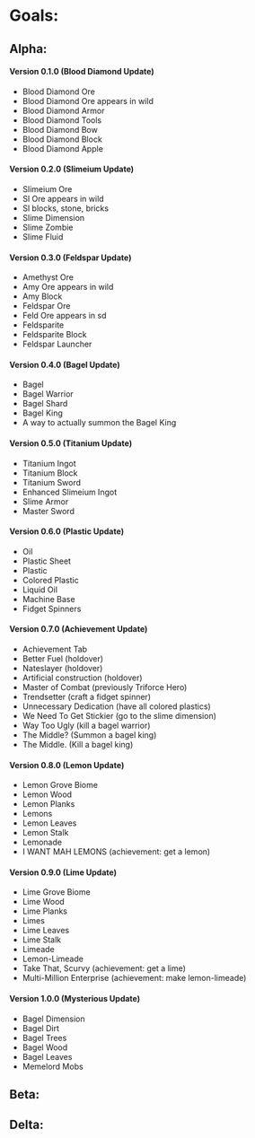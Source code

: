 # Goals:

## Alpha:

#### Version 0.1.0 (Blood Diamond Update)
- Blood Diamond Ore
- Blood Diamond Ore appears in wild
- Blood Diamond Armor
- Blood Diamond Tools
- Blood Diamond Bow
- Blood Diamond Block
- Blood Diamond Apple
#### Version 0.2.0 (Slimeium Update)
- Slimeium Ore
- Sl Ore appears in wild
- Sl blocks, stone, bricks
- Slime Dimension
- Slime Zombie
- Slime Fluid
#### Version 0.3.0 (Feldspar Update)
- Amethyst Ore
- Amy Ore appears in wild
- Amy Block
- Feldspar Ore
- Feld Ore appears in sd
- Feldsparite
- Feldsparite Block
- Feldspar Launcher
#### Version 0.4.0 (Bagel Update)
- Bagel
- Bagel Warrior
- Bagel Shard
- Bagel King
- A way to actually summon the Bagel King
#### Version 0.5.0 (Titanium Update)
- Titanium Ingot
- Titanium Block
- Titanium Sword
- Enhanced Slimeium Ingot
- Slime Armor
- Master Sword
#### Version 0.6.0 (Plastic Update)
- Oil
- Plastic Sheet
- Plastic
- Colored Plastic
- Liquid Oil
- Machine Base 
- Fidget Spinners
#### Version 0.7.0 (Achievement Update)
- Achievement Tab
- Better Fuel (holdover)
- Nateslayer (holdover)
- Artificial construction (holdover)
- Master of Combat (previously Triforce Hero)
- Trendsetter (craft a fidget spinner)
- Unnecessary Dedication (have all colored plastics)
- We Need To Get Stickier (go to the slime dimension)
- Way Too Ugly (kill a bagel warrior)
- The Middle? (Summon a bagel king)
- The Middle. (Kill a bagel king)
#### Version 0.8.0 (Lemon Update)
- Lemon Grove Biome
- Lemon Wood
- Lemon Planks
- Lemons
- Lemon Leaves
- Lemon Stalk
- Lemonade
- I WANT MAH LEMONS (achievement: get a lemon)
#### Version 0.9.0 (Lime Update)
- Lime Grove Biome
- Lime Wood
- Lime Planks
- Limes
- Lime Leaves
- Lime Stalk
- Limeade 
- Lemon-Limeade
- Take That, Scurvy (achievement: get a lime)
- Multi-Million Enterprise (achievement: make lemon-limeade)
#### Version 1.0.0 (Mysterious Update)
- Bagel Dimension
- Bagel Dirt
- Bagel Trees
- Bagel Wood
- Bagel Leaves
- Memelord Mobs

## Beta:

## Delta:
